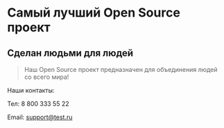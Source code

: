 # Самый лучший Open Source проект

## Сделан людьми для людей

> Наш Open Source проект предназначен для объединения людей со всего мира!

Наши контакты: 

Тел: 8 800 333 55 22

Email: [support@test.ru](mailto:support@test.ru)
